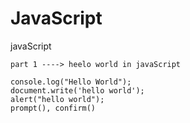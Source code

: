 # JavaScript


javaScript
```
part 1 ----> heelo world in javaScript

console.log("Hello World");
document.write('hello world');
alert("hello world");
prompt(), confirm()

```
